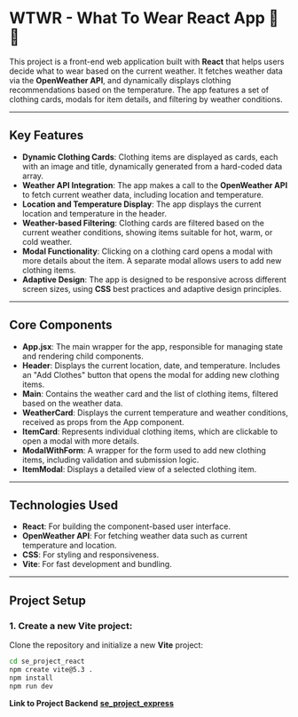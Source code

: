 # **WTWR - What To Wear React App** 👚🌞

This project is a front-end web application built with **React** that helps users decide what to wear based on the current weather. It fetches weather data via the **OpenWeather API**, and dynamically displays clothing recommendations based on the temperature. The app features a set of clothing cards, modals for item details, and filtering by weather conditions.

---

## **Key Features**

- **Dynamic Clothing Cards**: Clothing items are displayed as cards, each with an image and title, dynamically generated from a hard-coded data array.
- **Weather API Integration**: The app makes a call to the **OpenWeather API** to fetch current weather data, including location and temperature.
- **Location and Temperature Display**: The app displays the current location and temperature in the header.
- **Weather-based Filtering**: Clothing cards are filtered based on the current weather conditions, showing items suitable for hot, warm, or cold weather.
- **Modal Functionality**: Clicking on a clothing card opens a modal with more details about the item. A separate modal allows users to add new clothing items.
- **Adaptive Design**: The app is designed to be responsive across different screen sizes, using **CSS** best practices and adaptive design principles.

---

## **Core Components**

- **App.jsx**: The main wrapper for the app, responsible for managing state and rendering child components.
- **Header**: Displays the current location, date, and temperature. Includes an "Add Clothes" button that opens the modal for adding new clothing items.
- **Main**: Contains the weather card and the list of clothing items, filtered based on the weather data.
- **WeatherCard**: Displays the current temperature and weather conditions, received as props from the App component.
- **ItemCard**: Represents individual clothing items, which are clickable to open a modal with more details.
- **ModalWithForm**: A wrapper for the form used to add new clothing items, including validation and submission logic.
- **ItemModal**: Displays a detailed view of a selected clothing item.

---

## **Technologies Used**

- **React**: For building the component-based user interface.
- **OpenWeather API**: For fetching weather data such as current temperature and location.
- **CSS**: For styling and responsiveness.
- **Vite**: For fast development and bundling.

---

## **Project Setup**

### 1. Create a new Vite project:

Clone the repository and initialize a new **Vite** project:

```bash
cd se_project_react
npm create vite@5.3 .
npm install
npm run dev
```

**Link to Project Backend**
[**se_project_express**](https://github.com/JennyGlover/se_project_express)
